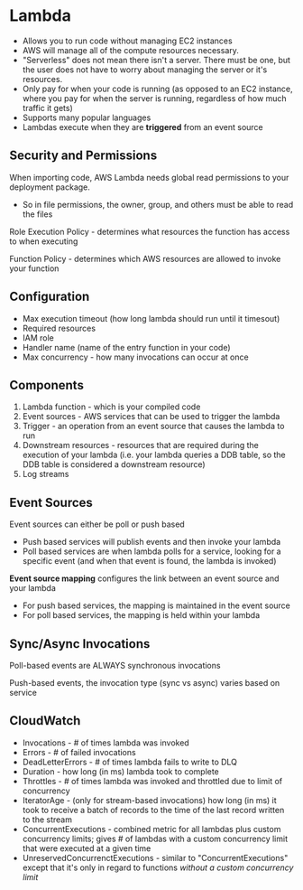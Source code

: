 # Lambda

- Allows you to run code without managing EC2 instances
- AWS will manage all of the compute resources necessary.
- "Serverless" does not mean there isn't a server. There must be one, but the user does not have to worry about managing the server or it's resources.
- Only pay for when your code is running (as opposed to an EC2 instance, where you pay for when the server is running, regardless of how much traffic it gets)
- Supports many popular languages
- Lambdas execute when they are **triggered** from an event source

## Security and Permissions
When importing code, AWS Lambda needs global read permissions to your deployment package.
- So in file permissions, the owner, group, and others must be able to read the files

Role Execution Policy - determines what resources the function has access to when executing

Function Policy - determines which AWS resources are allowed to invoke your function

## Configuration
- Max execution timeout (how long lambda should run until it timesout)
- Required resources
- IAM role
- Handler name (name of the entry function in your code)
- Max concurrency - how many invocations can occur at once

## Components
1. Lambda function - which is your compiled code
2. Event sources - AWS services that can be used to trigger the lambda
3. Trigger - an operation from an event source that causes the lambda to run
4. Downstream resources - resources that are required during the execution of your lambda (i.e. your lambda queries a DDB table, so the DDB table is considered a downstream resource)
5. Log streams

## Event Sources
Event sources can either be poll or push based
- Push based services will publish events and then invoke your lambda
- Poll based services are when lambda polls for a service, looking for a specific event (and when that event is found, the lambda is invoked)

**Event source mapping** configures the link between an event source and your lambda
- For push based services, the mapping is maintained in the event source
- For poll based services, the mapping is held within your lambda

## Sync/Async Invocations
Poll-based events are ALWAYS synchronous invocations

Push-based events, the invocation type (sync vs async) varies based on service

## CloudWatch
- Invocations - # of times lambda was invoked
- Errors - # of failed invocations
- DeadLetterErrors - # of times lambda fails to write to DLQ
- Duration - how long (in ms) lambda took to complete
- Throttles - # of times lambda was invoked and throttled due to limit of concurrency
- IteratorAge - (only for stream-based invocations) how long (in ms) it took to receive a batch of records to the time of the last record written to the stream
- ConcurrentExecutions - combined metric for all lambdas plus custom concurrency limits; gives # of lambdas with a custom concurrency limit that were executed at a given time
- UnreservedConcurrenctExecutions - similar to "ConcurrentExecutions" except that it's only in regard to functions _without a custom concurrency limit_
